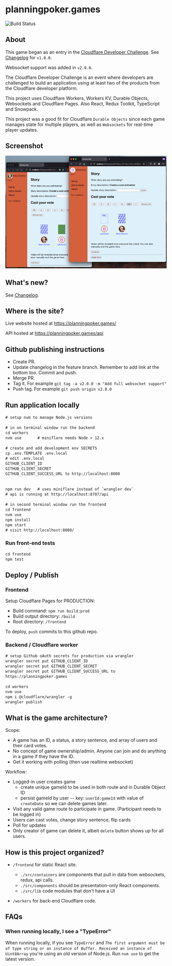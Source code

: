 # planningpoker.games

![Build Status](https://github.com/briangershon/planning-poker/workflows/Continuous%20Integration/badge.svg)

## About

This game began as an entry in the [Cloudflare Developer Challenge](https://challenge.developers.cloudflare.com). See [Changelog](./CHANGELOG.md) for `v1.0.0`.

Websocket support was added in `v2.0.0`.

The Cloudflare Developer Challenge is an event where developers are challenged to build an application using at least two of the products from the Cloudflare developer platform.

This project uses Cloudflare Workers, Workers KV, Durable Objects, Websockets and Cloudflare Pages. Also React, Redux Toolkit, TypeScript and Snowpack.

This project was a good fit for Cloudflare `Durable Objects` since each game manages state for multiple players, as well as `Websockets` for real-time player updates.

## Screenshot

![Planning Poker screenshot](planning-poker-screenshot.png?raw=true)

## What's new?

See [Changelog](./CHANGELOG.md).

## Where is the site?

Live website hosted at <https://planningpoker.games/>

API hosted at <https://planningpoker.games/api>

## Github publishing instructions

- Create PR.
- Update changelog in the feature branch. Remember to add link at the bottom too. Commit and push.
- Merge PR.
- Tag it. For example `git tag -a v2.0.0 -m "Add full websocket support"`
- Push tag. For example `git push origin v2.0.0`

## Run application locally

    # setup nvm to manage Node.js versions

    # in on terminal window run the backend
    cd workers
    nvm use       # miniflare needs Node > 12.x

    # create and add development env SECRETS
    cp .env.TEMPLATE .env.local
    # edit .env.local
    GITHUB_CLIENT_ID
    GITHUB_CLIENT_SECRET
    GITHUB_CLIENT_SUCCESS_URL to http://localhost:8080


    npm run dev   # uses miniflare instead of `wrangler dev`
    # api is running at http://localhost:8787/api

    # in second terminal window run the frontend
    cd frontend
    nvm use
    npm install
    npm start
    # visit http://localhost:8080/

### Run front-end tests

    cd frontend
    npm test

## Deploy / Publish

### Frontend

Setup Cloudflare Pages for PRODUCTION:

- Build command: `npm run build:prod`
- Build output directory: `/build`
- Root directory: `/frontend`

To deploy, `push` commits to this github repo.

### Backend / Cloudflare worker

    # setup Github oAuth secrets for production via wrangler
    wrangler secret put GITHUB_CLIENT_ID
    wrangler secret put GITHUB_CLIENT_SECRET
    wrangler secret put GITHUB_CLIENT_SUCCESS_URL to https://planningpoker.games

    cd workers
    nvm use
    npm i @cloudflare/wrangler -g
    wrangler publish

## What is the game architecture?

Scope:

- A game has an ID, a status, a story sentence, and array of users and their card votes.
- No concept of game ownership/admin. Anyone can join and do anything in a game if they have the ID.
- Get it working with polling (then use realtime websocket)

Workflow:

- Logged-in user creates game
  - create unique gameId to be used in both route and in Durable Object ID
  - persist gameId by user -- key: `userId:gameId` with value of `createDate` so we can delete games later.
- Visit any valid game route to participate in game. (Participant needs to be logged in)
- Users can cast votes, change story sentence, flip cards
- Poll for updates
- Only creator of game can delete it, albeit `delete` button shows up for all users.

## How is this project organized?

- `/frontend` for static React site.

  - `./src/containers` are components that pull in data from websockets, redux, api calls.
  - `./src/components` should be presentation-only React components.
  - `./src/lib` code modules that don't have a UI

- `/workers` for back-end Cloudflare code.

## FAQs

### When running locally, I see a "TypeError"

When running locally, if you see `TypeError` and `The first argument must be of type string or an instance of Buffer. Received an instance of Uint8Array` you're using an old version of Node.js. Run `nvm use` to get the latest version.
